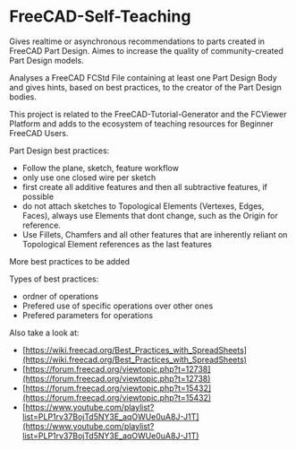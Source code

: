 # FreeCAD-Self-Teaching
Gives realtime or asynchronous recommendations to parts created in FreeCAD Part Design. Aimes to increase the quality of community-created Part Design models.

Analyses a FreeCAD FCStd File containing at least one Part Design Body and gives hints, based on best practices, to the creator of the Part Design bodies.

This project is related to the FreeCAD-Tutorial-Generator and the FCViewer Platform and adds to the ecosystem of teaching resources for Beginner FreeCAD Users.

Part Design best practices:
- Follow the plane, sketch, feature workflow
- only use one closed wire per sketch
- first create all additive features and then all subtractive features, if possible
- do not attach sketches to Topological Elements (Vertexes, Edges, Faces), always use Elements that dont change, such as the Origin for reference.
- Use Fillets, Chamfers and all other features that are inherently reliant on Topological Element references as the last features


More best practices to be added

Types of best practices:
- ordner of operations
- Prefered use of specific operations over other ones
- Prefered parameters for operations


Also take a look at: 
- [https://wiki.freecad.org/Best_Practices_with_SpreadSheets](https://wiki.freecad.org/Best_Practices_with_SpreadSheets)
- [https://forum.freecad.org/viewtopic.php?t=12738](https://forum.freecad.org/viewtopic.php?t=12738)
- [https://forum.freecad.org/viewtopic.php?t=15432](https://forum.freecad.org/viewtopic.php?t=15432)
- [https://www.youtube.com/playlist?list=PLP1rv37BojTd5NY3E_aqOWUe0uA8J-J1T](https://www.youtube.com/playlist?list=PLP1rv37BojTd5NY3E_aqOWUe0uA8J-J1T)

